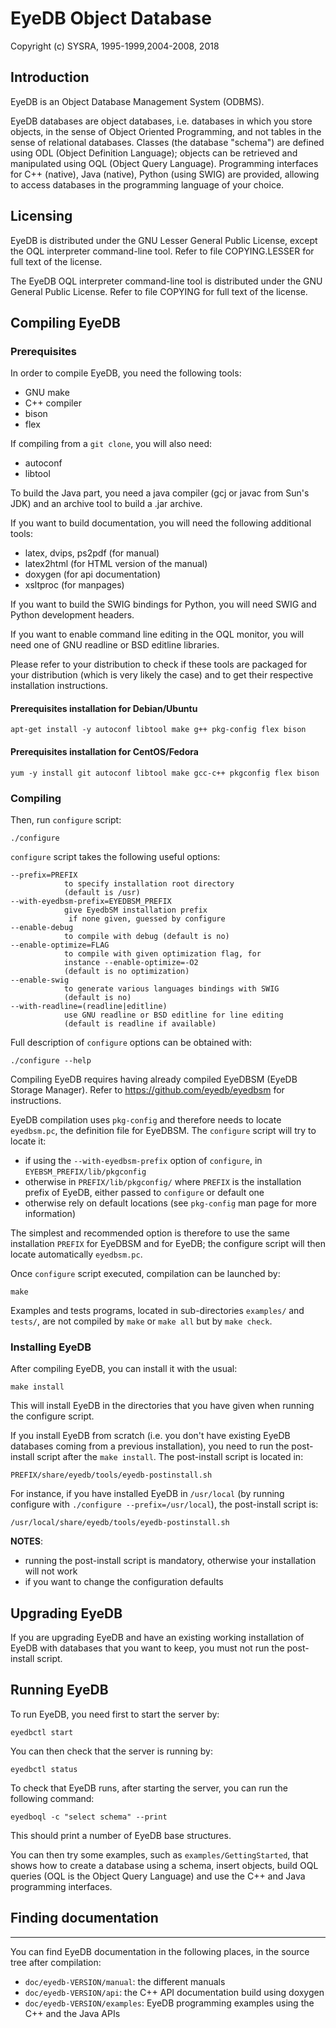 # EyeDB Object Database

Copyright (c) SYSRA, 1995-1999,2004-2008, 2018

## Introduction

EyeDB is an Object Database Management System (ODBMS).

EyeDB databases are object databases, i.e. databases in which you store objects, in the sense of Object Oriented Programming, and not tables in the sense of relational databases. Classes (the database "schema") are defined using ODL (Object Definition Language); objects can be retrieved and manipulated using OQL (Object Query Language). Programming interfaces for C++ (native), Java (native), Python (using SWIG) are provided, allowing to access databases in the programming language of your choice.


## Licensing

EyeDB is distributed under the GNU Lesser General Public License,
except the OQL interpreter command-line tool. Refer to file
COPYING.LESSER for full text of the license.

The EyeDB OQL interpreter command-line tool is distributed under the
GNU General Public License. Refer to file COPYING for full text of the
license.

## Compiling EyeDB

### Prerequisites

In order to compile EyeDB, you need the following tools:

* GNU make
* C++ compiler
* bison
* flex

If compiling from a `git clone`, you will also need:

* autoconf
* libtool

To build the Java part, you need a java compiler (gcj or javac from Sun's JDK) and an archive tool to build a .jar archive.

If you want to build documentation, you will need the following additional tools:

* latex, dvips, ps2pdf (for manual)
* latex2html (for HTML version of the manual)
* doxygen (for api documentation)
* xsltproc (for manpages)

If you want to build the SWIG bindings for Python, you will need SWIG  and Python development headers.

If you want to enable command line editing in the OQL monitor, you will need one of GNU readline or BSD editline libraries.

Please refer to your distribution to check if these tools are packaged for your distribution (which is very likely the case) and to get their respective installation instructions.

#### Prerequisites installation for Debian/Ubuntu

```
apt-get install -y autoconf libtool make g++ pkg-config flex bison
```

#### Prerequisites installation for CentOS/Fedora

```
yum -y install git autoconf libtool make gcc-c++ pkgconfig flex bison
```

### Compiling

Then, run `configure` script:

```
./configure
```

`configure` script takes the following useful options:

```
--prefix=PREFIX
            to specify installation root directory 
            (default is /usr)
--with-eyedbsm-prefix=EYEDBSM_PREFIX
            give EyedbSM installation prefix
             if none given, guessed by configure
--enable-debug
            to compile with debug (default is no)
--enable-optimize=FLAG
            to compile with given optimization flag, for 
            instance --enable-optimize=-O2
            (default is no optimization)
--enable-swig
            to generate various languages bindings with SWIG 
            (default is no)
--with-readline=(readline|editline)
            use GNU readline or BSD editline for line editing
            (default is readline if available)
```

Full description of `configure` options can be obtained with:

```
./configure --help
```

Compiling EyeDB requires having already compiled EyeDBSM (EyeDB Storage Manager). Refer to https://github.com/eyedb/eyedbsm for instructions.

EyeDB compilation uses `pkg-config` and therefore needs to locate `eyedbsm.pc`, the definition file for EyeDBSM. The `configure` script will try to locate it:

* if using the `--with-eyedbsm-prefix` option of `configure`, in `EYEBSM_PREFIX/lib/pkgconfig` 
* otherwise in `PREFIX/lib/pkgconfig/` where `PREFIX` is the installation prefix of EyeDB, either passed to `configure` or default one
* otherwise rely on default locations (see `pkg-config` man page for more information)

The simplest and recommended option is therefore to use the same installation `PREFIX` for EyeDBSM and for EyeDB; the configure script will then locate automatically `eyedbsm.pc`.

Once `configure` script executed, compilation can be launched by:

```
make
```

Examples and tests programs, located in sub-directories `examples/` and
`tests/`, are not compiled by `make` or `make all` but by `make check`.


### Installing EyeDB

After compiling EyeDB, you can install it with the usual:

```
make install
```

This will install EyeDB in the directories that you have given when
running the configure script.

If you install EyeDB from scratch (i.e. you don't have existing EyeDB
databases coming from a previous installation), you need to run the 
post-install script after the `make install`. The post-install script
is located in:

```
PREFIX/share/eyedb/tools/eyedb-postinstall.sh 
```

For instance, if you have installed EyeDB in `/usr/local` (by running configure with `./configure --prefix=/usr/local`), the 
post-install script is:

```
/usr/local/share/eyedb/tools/eyedb-postinstall.sh 
```

**NOTES**:

* running the post-install script is mandatory, otherwise your
installation will not work
* if you want to change the configuration defaults

## Upgrading EyeDB

If you are upgrading EyeDB and have an existing working installation of 
EyeDB with databases that you want to keep, you must not run the 
post-install script.


## Running EyeDB

To run EyeDB, you need first to start the server by:

```
eyedbctl start
```

You can then check that the server is running by:

```
eyedbctl status
```

To check that EyeDB runs, after starting the server, you can run the
following command:

```
eyedboql -c "select schema" --print
```

This should print a number of EyeDB base structures.

You can then try some examples, such as `examples/GettingStarted`, that 
shows how to create a database using a schema, insert objects, build
OQL queries (OQL is the Object Query Language) and use the C++ and Java
programming interfaces.


## Finding documentation
---------------------

You can find EyeDB documentation in the following places, in the
source tree after compilation:

* `doc/eyedb-VERSION/manual`: the different manuals
* `doc/eyedb-VERSION/api`: the C++ API documentation build using doxygen
* `doc/eyedb-VERSION/examples`: EyeDB programming examples using the C++
and the Java APIs
